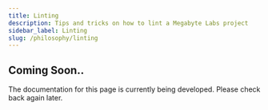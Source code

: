 ```yaml
---
title: Linting
description: Tips and tricks on how to lint a Megabyte Labs project
sidebar_label: Linting
slug: /philosophy/linting
---
```


## Coming Soon..

The documentation for this page is currently being developed. Please check back again later.